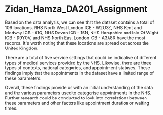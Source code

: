 # Zidan_Hamza_DA201_Assignment

Based on the data analysis, we can see that the dataset contains a total of 106 locations. NHS North West London ICB - W2U3Z, NHS Kent and Medway ICB - 91Q, NHS Devon ICB - 15N, NHS Hampshire and Isle Of Wight ICB - D9Y0V, and NHS North East London ICB - A3A8R have the most records. It's worth noting that these locations are spread out across the United Kingdom.

There are a total of five service settings that could be indicative of different types of medical services provided by the NHS. Likewise, there are three types of contexts, national categories, and appointment statuses. These findings imply that the appointments in the dataset have a limited range of these parameters.

Overall, these findings provide us with an initial understanding of the data and the various parameters used to categorise appointments in the NHS. Further research could be conducted to look into correlations between these parameters and other factors like appointment duration or waiting times.
